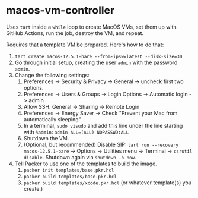 # macos-vm-controller

Uses `tart` inside a `while` loop to create MacOS VMs, set them up with GitHub
Actions, run the job, destroy the VM, and repeat.

Requires that a template VM be prepared.  Here's how to do that:

1. `tart create macos-12.5.1-bare --from-ipsw=latest --disk-size=30`
1. Go through initial setup, creating the user `admin` with the password `admin`.
1. Change the following settings:
    1. Preferences -> Security & Privacy -> General -> uncheck first two
       options. 
    1. Preferences -> Users & Groups -> Login Options -> Automatic login ->
       admin 
    1. Allow SSH. General -> Sharing -> Remote Login
    1. Preferences -> Energy Saver -> Check "Prevent your Mac from automatically 
       sleeping"
    1. In a terminal, `sudo visudo` and add this line under the line starting
       with `%admin`: `admin ALL=(ALL) NOPASSWD:ALL`
    1. Shutdown the VM.
    1. (Optional, but recommended) Disable SIP: `tart run --recovery macos-12.5.1-bare` ->
       Options -> Utilities menu -> Terminal -> `csrutil disable`. Shutdown
       again via `shutdown -h now`.
1. Tell Packer to use one of the templates to build the image.
    1. `packer init templates/base.pkr.hcl`
    2. `packer build templates/base.pkr.hcl`
    1. `packer build templates/xcode.pkr.hcl` (or whatever template(s) you create.)